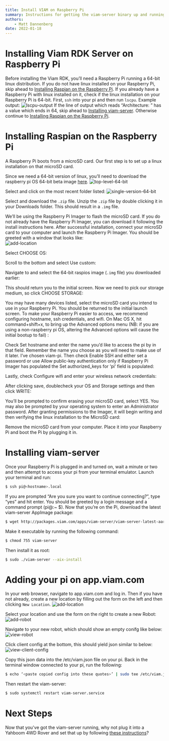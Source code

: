 ```yaml
---
title: Install VIAM on Raspberry Pi
summary: Instructions for getting the viam-server binary up and running on a fresh Raspberry Pi.
authors:
    - Matt Dannenberg
date: 2022-01-18
---
```

# Installing Viam RDK Server on Raspberry Pi

Before installing the Viam RDK, you’ll need a Raspberry Pi running a 64-bit linux distribution. If you do not have linux installed on your Raspberry Pi, skip ahead to [Installing Raspian on the Raspberry Pi](install-on-pi.md#installing-raspian-on-the-raspberry-pi). If you already have a Raspberry Pi with linux installed on it, check if the linux installation on your Raspberry Pi is 64-bit. First, `ssh` into your pi and then run `lscpu`. Example output:
![lscpu-output](img/lscpu-output.png)
If the line of output which reads “Architecture:     <value>” has a value which ends in 64, skip ahead to [Installing viam-server](install-on-pi.md#installing-viam-server). Otherwise continue to [Installing Raspian on the Raspberry Pi](install-on-pi.md#installing-raspian-on-the-raspberry-pi).

# Installing Raspian on the Raspberry Pi
A Raspberry Pi boots from a microSD card. Our first step is to set up a linux installation on that microSD card. 

Since we need a 64-bit version of linux, you’ll need to download the raspberry pi OS 64-bit beta image [here](https://downloads.raspberrypi.org/raspios_lite_arm64/images/).
![top-level-64-bit](img/top-level-64-bit.png)

Select and click on the most recent folder listed:
![single-version-64-bit](img/single-version-64-bit.png)

Select and download the `.zip` file. Unzip the `.zip` file by double clicking it in your Downloads folder. This should result in a `.img` file.

We’ll be using the Raspberry Pi Imager to flash the microSD card. If you do not already have the Raspberry Pi Imager, you can download it following the install instructions here. After successful installation, connect your microSD card to your computer and launch the Raspberry Pi Imager. You should be greeted with a window that looks like:  
![add-location](img/add-location.png)

Select CHOOSE OS: 

Scroll to the bottom and select Use custom:

Navigate to and select the 64-bit raspios image (`.img` file) you downloaded earlier:

This should return you to the initial screen. Now we need to pick our storage medium, so click CHOOSE STORAGE:

You may have many devices listed, select the microSD card you intend to use in your Raspberry Pi. You should be returned to the initial launch screen. To make your Raspberry Pi easier to access, we recommend configuring hostname, ssh credentials, and wifi. On Mac OS X, hit command+shift+x, to bring up the Advanced options menu (NB: if you are using a non-raspberry pi OS, altering the Advanced options will cause the initial bootup to fail) :

Check Set hostname and enter the name you’d like to access the pi by in that field. Remember the name you choose as you will need to make use of it later. I’ve chosen viam-pi. Then check Enable SSH and either set a password or use Allow public-key authentication only if Raspberry Pi Imager has populated the Set authorized_keys for ‘pi’ field is populated:

Lastly, check Configure wifi and enter your wireless network credentials:

After clicking save, doublecheck your OS and Storage settings and then click WRITE:

You’ll be prompted to confirm erasing your microSD card, select YES. You may also be prompted by your operating system to enter an Administrator password. After granting permissions to the Imager, it will begin writing and then verifying the linux installation to the MicroSD card:

Remove the microSD card from your computer. Place it into your Raspberry Pi and boot the Pi by plugging it in.

# Installing viam-server

Once your Raspberry Pi is plugged in and turned on, wait a minute or two and then attempt to access your pi from your terminal emulator. Launch your terminal and run:
```bash
$ ssh pi@<hostname>.local
```

If you are prompted “Are you sure you want to continue connecting?”, type “yes” and hit enter. You should be greeted by a login message and a command prompt (pi@<hostname>:~ $). Now that you’re on the Pi, download the latest viam-server AppImage package: 
```bash
$ wget http://packages.viam.com/apps/viam-server/viam-server-latest-aarch64.AppImage -O viam-server
```

Make it executable by running the following command:
```bash
$ chmod 755 viam-server
```

Then install it as root:
```bash
$ sudo ./viam-server --aix-install
```

# Adding your pi on app.viam.com

In your web browser, navigate to app.viam.com and log in. Then if you have not already, create a new location by filling out the form on the left  and then clicking `New Location`.
![add-location](img/add-location.png)

Select your location and use the form on the right to create a new Robot:
![add-robot](img/add-robot.png)

Navigate to your new robot, which should show an empty conifg like below:
![view-robot](img/view-robot.png)

Click client config at the bottom, this should yield json similar to below:
![view-client-config](img/view-client-config.png)

Copy this json data into the /etc/viam.json file on your pi. Back in the terminal window connected to your pi, run the following: 
```bash
$ echo ‘<paste copied config into these quotes>’ | sudo tee /etc/viam.json
```

Then restart the viam-server:
```bash
$ sudo systemctl restart viam-server.service
```

# Next Steps
Now that you've got the viam-server running, why not plug it into a Yahboom 4WD Rover and set that up by following [these instructions](yahboom-rover.md)?
